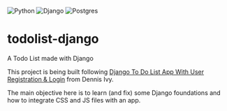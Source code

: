![Python](https://img.shields.io/badge/Python-3776AB?style=for-the-badge&logo=python&logoColor=white)
![Django](https://img.shields.io/badge/Django-092E20?style=for-the-badge&logo=django&logoColor=white)
![Postgres](https://img.shields.io/badge/PostgreSQL-316192?style=for-the-badge&logo=postgresql&logoColor=white)

# todolist-django
A Todo List made with Django

This project is being built following [Django To Do List App With User Registration & Login](https://www.youtube.com/watch?v=llbtoQTt4qw) from Dennis Ivy.

The main objective here is to learn (and fix) some Django foundations and how to integrate CSS and JS files with an app.

